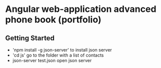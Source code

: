 # Angular web-application advanced phone book (portfolio)



## Getting Started

- 'npm install -g json-server' to install json server
- 'cd js'   go to the folder with a list of contacts
- json-server test.json  open json server



